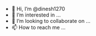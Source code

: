 - 👋 Hi, I’m @dinesh1270
- 👀 I’m interested in ...
- 💞️ I’m looking to collaborate on ...
- 📫 How to reach me ...

<!---
dinesh1270/dinesh1270 i- 🌱 I’m currently learning ...
s a ✨ special ✨ repository because its `README.md` (this file) appears on your GitHub profile.
You can click the Preview link to take a look at your changes.
--->
